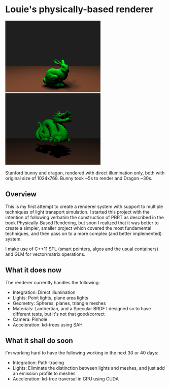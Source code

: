 # Louie's physically-based renderer

<img src="https://raw.githubusercontent.com/luisclaudio26/renderer/master/softShadowBunny.png" width="300"> <img src="https://raw.githubusercontent.com/luisclaudio26/renderer/master/coolDragon.png" width="300">

Stanford bunny and dragon, rendered with direct illumination only, both with original size of 1024x768. Bunny took ~5s to render and Dragon ~30s.

## Overview
This is my first attempt to create a renderer system with support to multiple techniques of light transport simulation. I started this project with the intention of following verbatim the construction of PBRT as described in the book Physically-Based Rendering, but soon I realized that it was better to create a simpler, smaller project which covered the most fundamental techniques, and then pass on to a more complex (and better implemented) system.

I make use of C++11 STL (smart pointers, <algorithm> algos and the usual containers) and GLM for vector/matrix operations.

## What it does now

The renderer currently handles the following:

- Integration: Direct illumination
- Lights: Point lights, plane area lights
- Geometry: Spheres, planes, triangle meshes
- Materials: Lambertian, and a Specular BRDF I designed so to have different tests, but it's not that good/correct
- Camera: Pinhole
- Acceleration: kd-trees using SAH

## What it shall do soon

I'm working hard to have the following working in the next 30 or 40 days:

- Integration: Path-tracing
- Lights: Eliminate the distinction between lights and meshes, and just add an emission profile to meshes
- Acceleration: kd-tree traversal in GPU using CUDA
